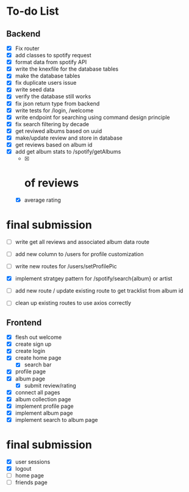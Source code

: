 # To-do List
## Backend
- [x] Fix router
- [x] add classes to spotify request 
- [x] format data from spotify API
- [x] write the knexfile for the database tables
- [x] make the database tables 
- [x] fix duplicate users issue
- [x] write seed data
- [x] verify the database still works
- [x] fix json return type from backend
- [x] write tests for /login, /welcome
- [x] write endpoint for searching using command design principle
- [x] fix search filtering by decade
- [x] get reviwed albums based on uuid
- [X] make/update review and store in database
- [x] get reviews based on album id
- [x] add get album stats to /spotify/getAlbums 
  - [x] # of reviews
  - [x] average rating
# final submission
- [ ] write get all reviews and associated album data route
- [ ] add new column to /users for profile customization 
- [ ] write new routes for /users/setProfilePic
- [x] implement stratgey pattern for /spotify/search{album} or artist
- [ ] add new route / update existing route to get tracklist from album id
- [ ] clean up existing routes to use axios correctly
  

## Frontend
- [x] flesh out welcome
- [x] create sign up
- [x] create login
- [x] create home page
  - [x] search bar
- [x] profile page
- [x] album page
  - [x] submit review/rating
- [x] connect all pages
- [x] album collection page
- [x] implement profile page
- [x] implement album page
- [x] implement search to album page
# final submission
- [x] user sessions
- [x] logout
- [ ] home page
- [ ] friends page